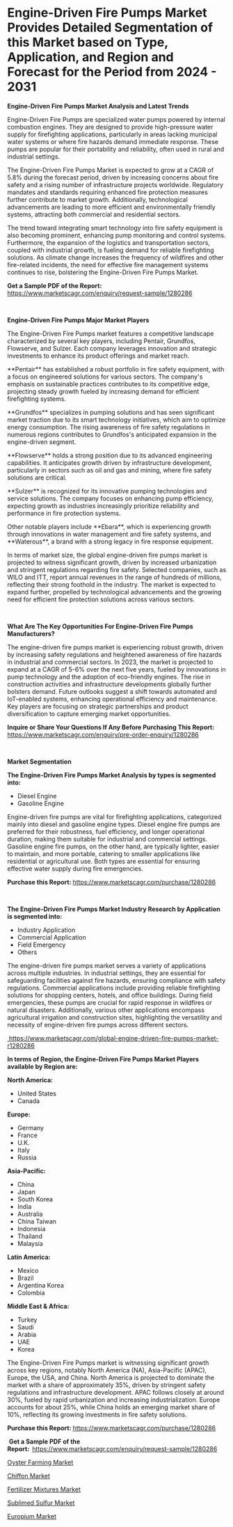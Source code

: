 <p><h1>Engine-Driven Fire Pumps Market Provides Detailed Segmentation of this Market based on Type, Application, and Region and Forecast for the Period from 2024 - 2031</h1></p><p><strong>Engine-Driven Fire Pumps Market Analysis and Latest Trends</strong></p>
<p><p>Engine-Driven Fire Pumps are specialized water pumps powered by internal combustion engines. They are designed to provide high-pressure water supply for firefighting applications, particularly in areas lacking municipal water systems or where fire hazards demand immediate response. These pumps are popular for their portability and reliability, often used in rural and industrial settings.</p><p>The Engine-Driven Fire Pumps Market is expected to grow at a CAGR of 5.8% during the forecast period, driven by increasing concerns about fire safety and a rising number of infrastructure projects worldwide. Regulatory mandates and standards requiring enhanced fire protection measures further contribute to market growth. Additionally, technological advancements are leading to more efficient and environmentally friendly systems, attracting both commercial and residential sectors. </p><p>The trend toward integrating smart technology into fire safety equipment is also becoming prominent, enhancing pump monitoring and control systems. Furthermore, the expansion of the logistics and transportation sectors, coupled with industrial growth, is fueling demand for reliable firefighting solutions. As climate change increases the frequency of wildfires and other fire-related incidents, the need for effective fire management systems continues to rise, bolstering the Engine-Driven Fire Pumps Market.</p></p>
<p><strong>Get a Sample PDF of the Report:&nbsp;</strong> <a href="https://www.marketscagr.com/enquiry/request-sample/1280286?utm_campaign=1743&utm_medium=2&utm_source=Github&utm_content=ia&utm_term=10122024&utm_id=engine-driven-fire-pumps">https://www.marketscagr.com/enquiry/request-sample/1280286</a></p>
<p>&nbsp;</p>
<p><strong>Engine-Driven Fire Pumps Major Market Players</strong></p>
<p><p>The Engine-Driven Fire Pumps market features a competitive landscape characterized by several key players, including Pentair, Grundfos, Flowserve, and Sulzer. Each company leverages innovation and strategic investments to enhance its product offerings and market reach.</p><p>**Pentair** has established a robust portfolio in fire safety equipment, with a focus on engineered solutions for various sectors. The company's emphasis on sustainable practices contributes to its competitive edge, projecting steady growth fueled by increasing demand for efficient firefighting systems.</p><p>**Grundfos** specializes in pumping solutions and has seen significant market traction due to its smart technology initiatives, which aim to optimize energy consumption. The rising awareness of fire safety regulations in numerous regions contributes to Grundfos's anticipated expansion in the engine-driven segment.</p><p>**Flowserve** holds a strong position due to its advanced engineering capabilities. It anticipates growth driven by infrastructure development, particularly in sectors such as oil and gas and mining, where fire safety solutions are critical.</p><p>**Sulzer** is recognized for its innovative pumping technologies and service solutions. The company focuses on enhancing pump efficiency, expecting growth as industries increasingly prioritize reliability and performance in fire protection systems.</p><p>Other notable players include **Ebara**, which is experiencing growth through innovations in water management and fire safety systems, and **Waterous**, a brand with a strong legacy in fire response equipment.</p><p>In terms of market size, the global engine-driven fire pumps market is projected to witness significant growth, driven by increased urbanization and stringent regulations regarding fire safety. Selected companies, such as WILO and ITT, report annual revenues in the range of hundreds of millions, reflecting their strong foothold in the industry. The market is expected to expand further, propelled by technological advancements and the growing need for efficient fire protection solutions across various sectors.</p></p>
<p>&nbsp;</p>
<p><strong>What Are The Key Opportunities For Engine-Driven Fire Pumps Manufacturers?</strong></p>
<p><p>The engine-driven fire pumps market is experiencing robust growth, driven by increasing safety regulations and heightened awareness of fire hazards in industrial and commercial sectors. In 2023, the market is projected to expand at a CAGR of 5-6% over the next five years, fueled by innovations in pump technology and the adoption of eco-friendly engines. The rise in construction activities and infrastructure developments globally further bolsters demand. Future outlooks suggest a shift towards automated and IoT-enabled systems, enhancing operational efficiency and maintenance. Key players are focusing on strategic partnerships and product diversification to capture emerging market opportunities.</p></p>
<p><strong>Inquire or Share Your Questions If Any Before Purchasing This Report:</strong> <a href="https://www.marketscagr.com/enquiry/pre-order-enquiry/1280286?utm_campaign=1743&utm_medium=2&utm_source=Github&utm_content=ia&utm_term=10122024&utm_id=engine-driven-fire-pumps">https://www.marketscagr.com/enquiry/pre-order-enquiry/1280286</a></p>
<p>&nbsp;</p>
<p><strong>Market Segmentation</strong></p>
<p><strong>The Engine-Driven Fire Pumps Market Analysis by types is segmented into:</strong></p>
<p><ul><li>Diesel Engine</li><li>Gasoline Engine</li></ul></p>
<p><p>Engine-driven fire pumps are vital for firefighting applications, categorized mainly into diesel and gasoline engine types. Diesel engine fire pumps are preferred for their robustness, fuel efficiency, and longer operational duration, making them suitable for industrial and commercial settings. Gasoline engine fire pumps, on the other hand, are typically lighter, easier to maintain, and more portable, catering to smaller applications like residential or agricultural use. Both types are essential for ensuring effective water supply during fire emergencies.</p></p>
<p><strong>Purchase this Report:&nbsp;</strong><a href="https://www.marketscagr.com/purchase/1280286?utm_campaign=1743&utm_medium=2&utm_source=Github&utm_content=ia&utm_term=10122024&utm_id=engine-driven-fire-pumps">https://www.marketscagr.com/purchase/1280286</a></p>
<p>&nbsp;</p>
<p><strong>The Engine-Driven Fire Pumps Market Industry Research by Application is segmented into:</strong></p>
<p><ul><li>Industry Application</li><li>Commercial Application</li><li>Field Emergency</li><li>Others</li></ul></p>
<p><p>The engine-driven fire pumps market serves a variety of applications across multiple industries. In industrial settings, they are essential for safeguarding facilities against fire hazards, ensuring compliance with safety regulations. Commercial applications include providing reliable firefighting solutions for shopping centers, hotels, and office buildings. During field emergencies, these pumps are crucial for rapid response in wildfires or natural disasters. Additionally, various other applications encompass agricultural irrigation and construction sites, highlighting the versatility and necessity of engine-driven fire pumps across different sectors.</p></p>
<p><a href="https://www.marketscagr.com/global-engine-driven-fire-pumps-market-r1280286?utm_campaign=1743&utm_medium=2&utm_source=Github&utm_content=ia&utm_term=10122024&utm_id=engine-driven-fire-pumps">&nbsp;https://www.marketscagr.com/global-engine-driven-fire-pumps-market-r1280286</a></p>
<p><strong>In terms of Region, the Engine-Driven Fire Pumps Market Players available by Region are:</strong></p>
<p>
    <p> <strong> North America: </strong>
        <ul>
            <li>United States</li>
            <li>Canada</li>
        </ul>
        </p> 
    <p> <strong> Europe: </strong>
        <ul>
            <li>Germany</li>
            <li>France</li>
            <li>U.K.</li>
            <li>Italy</li>
            <li>Russia</li>
        </ul>
        </p> 
    <p> <strong> Asia-Pacific: </strong>
        <ul>
            <li>China</li>
            <li>Japan</li>
            <li>South Korea</li>
            <li>India</li>
            <li>Australia</li>
            <li>China Taiwan</li>
            <li>Indonesia</li>
            <li>Thailand</li>
            <li>Malaysia</li>
        </ul>
        </p> 
    <p> <strong> Latin America: </strong>
        <ul>
            <li>Mexico</li>
            <li>Brazil</li>
            <li>Argentina Korea</li>
            <li>Colombia</li>
        </ul>
        </p> 
    <p> <strong> Middle East & Africa: </strong>
        <ul>
            <li>Turkey</li>
            <li>Saudi</li>
            <li>Arabia</li>
            <li>UAE</li>
            <li>Korea</li>
        </ul>
    </p>
    </p>
<p><p>The Engine-Driven Fire Pumps market is witnessing significant growth across key regions, notably North America (NA), Asia-Pacific (APAC), Europe, the USA, and China. North America is projected to dominate the market with a share of approximately 35%, driven by stringent safety regulations and infrastructure development. APAC follows closely at around 30%, fueled by rapid urbanization and increasing industrialization. Europe accounts for about 25%, while China holds an emerging market share of 10%, reflecting its growing investments in fire safety solutions.</p></p>
<p><strong>Purchase this Report: </strong><a href="https://www.marketscagr.com/purchase/1280286?utm_campaign=1743&utm_medium=2&utm_source=Github&utm_content=ia&utm_term=10122024&utm_id=engine-driven-fire-pumps">https://www.marketscagr.com/purchase/1280286</a></p>
<p>&nbsp;<strong>Get a Sample PDF of the Report:&nbsp;&nbsp;</strong><a href="https://www.marketscagr.com/enquiry/request-sample/1280286?utm_campaign=1743&utm_medium=2&utm_source=Github&utm_content=ia&utm_term=10122024&utm_id=engine-driven-fire-pumps">https://www.marketscagr.com/enquiry/request-sample/1280286</a></p>
<p><strong></strong></p>
<p><p><a href="https://www.linkedin.com/pulse/c-hannibex-sqmmf?utm_campaign=1743&utm_medium=2&utm_source=Github&utm_content=ia&utm_term=10122024&utm_id=engine-driven-fire-pumps">Oyster Farming Market</a></p><p><a href="https://www.linkedin.com/pulse/c-hannibex-sqmmf?utm_campaign=1743&utm_medium=2&utm_source=Github&utm_content=ia&utm_term=10122024&utm_id=engine-driven-fire-pumps">Chiffon Market</a></p><p><a href="https://www.linkedin.com/pulse/fertilizer-mixtures-market-analysis-current-trends-industry-wcsac?utm_campaign=1743&utm_medium=2&utm_source=Github&utm_content=ia&utm_term=10122024&utm_id=engine-driven-fire-pumps">Fertilizer Mixtures Market</a></p><p><a href="https://www.linkedin.com/pulse/c-hannibex-sqmmf?utm_campaign=1743&utm_medium=2&utm_source=Github&utm_content=ia&utm_term=10122024&utm_id=engine-driven-fire-pumps">Sublimed Sulfur Market</a></p><p><a href="https://www.linkedin.com/pulse/europium-market-analysis-2024-2031-competitive-landscape-91-4gumc?utm_campaign=1743&utm_medium=2&utm_source=Github&utm_content=ia&utm_term=10122024&utm_id=engine-driven-fire-pumps">Europium Market</a></p></p>